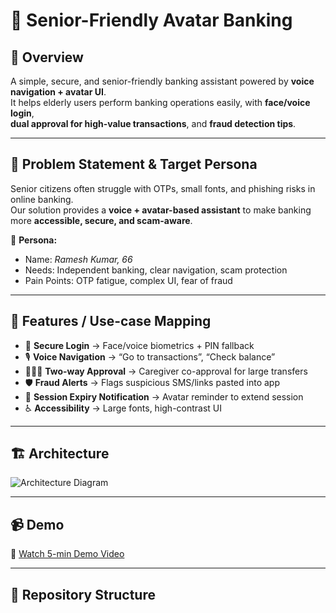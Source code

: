 # 🏦 Senior-Friendly Avatar Banking

## 📌 Overview
A simple, secure, and senior-friendly banking assistant powered by **voice navigation + avatar UI**.  
It helps elderly users perform banking operations easily, with **face/voice login**,  
**dual approval for high-value transactions**, and **fraud detection tips**.  

---

## 🎯 Problem Statement & Target Persona
Senior citizens often struggle with OTPs, small fonts, and phishing risks in online banking.  
Our solution provides a **voice + avatar-based assistant** to make banking more **accessible, secure, and scam-aware**.  

👤 **Persona:**  
- Name: *Ramesh Kumar, 66*  
- Needs: Independent banking, clear navigation, scam protection  
- Pain Points: OTP fatigue, complex UI, fear of fraud  

---

## 🚀 Features / Use-case Mapping
- 🔑 **Secure Login** → Face/voice biometrics + PIN fallback  
- 🎙️ **Voice Navigation** → “Go to transactions”, “Check balance”  
- 👩‍👩‍👧 **Two-way Approval** → Caregiver co-approval for large transfers  
- 🛡️ **Fraud Alerts** → Flags suspicious SMS/links pasted into app  
- 🔔 **Session Expiry Notification** → Avatar reminder to extend session  
- ♿ **Accessibility** → Large fonts, high-contrast UI  

---

## 🏗️ Architecture
![Architecture Diagram](\docs\architectural-diagram.png)

---

## 📹 Demo
🎥 [Watch 5-min Demo Video](https://drive.google.com/drive/folders/1R-PgC0rFfbllltge-4C1SvGqKxV3lRPk)

---

## 📂 Repository Structure
